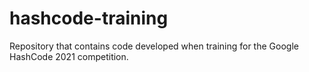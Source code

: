 # hashcode-training
Repository that contains code developed when training for the Google HashCode 2021 competition.
